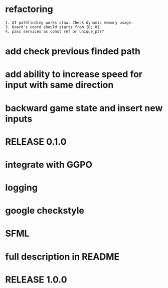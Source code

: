 # refactoring 
	1. AI pathfinding works slow. Check dynamic memory usage. 
	3. Board's coord should starts from {0; 0}
	4. pass services as const ref or unique_ptr?
# add check previous finded path
# add ability to increase speed for input with same direction
# backward game state and insert new inputs
# RELEASE 0.1.0
# integrate with GGPO
# logging
# google checkstyle
# SFML
# full description in README
# RELEASE 1.0.0 